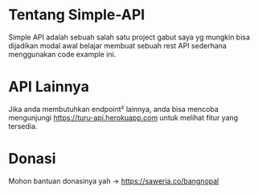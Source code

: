 # Tentang Simple-API
Simple API adalah sebuah salah satu project gabut saya yg mungkin bisa dijadikan modal awal belajar membuat sebuah rest API sederhana menggunakan code example ini.

# API Lainnya
Jika anda membutuhkan endpoint² lainnya, anda bisa mencoba mengunjungi https://turu-api.herokuapp.com untuk melihat fitur yang tersedia.

# Donasi
Mohon bantuan donasinya yah -> https://saweria.co/bangnopal
